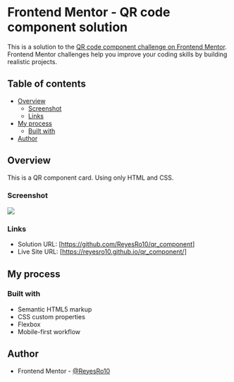 # Frontend Mentor - QR code component solution

This is a solution to the [QR code component challenge on Frontend Mentor](https://www.frontendmentor.io/challenges/qr-code-component-iux_sIO_H). Frontend Mentor challenges help you improve your coding skills by building realistic projects.

## Table of contents

- [Overview](#overview)
  - [Screenshot](#screenshot)
  - [Links](#links)
- [My process](#my-process)
  - [Built with](#built-with)
- [Author](#author)

## Overview

This is a QR component card. Using only HTML and CSS.

### Screenshot

![](./screenshot.jpg)

### Links

- Solution URL: [https://github.com/ReyesRo10/qr_component]
- Live Site URL: [https://reyesro10.github.io/qr_component/]

## My process

### Built with

- Semantic HTML5 markup
- CSS custom properties
- Flexbox
- Mobile-first workflow

## Author

- Frontend Mentor - [@ReyesRo10](https://www.frontendmentor.io/profile/ReyesRo10)
